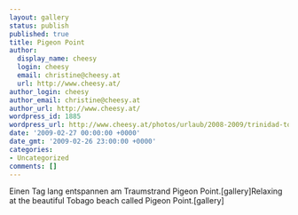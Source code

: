 ```yaml
---
layout: gallery
status: publish
published: true
title: Pigeon Point
author:
  display_name: cheesy
  login: cheesy
  email: christine@cheesy.at
  url: http://www.cheesy.at/
author_login: cheesy
author_email: christine@cheesy.at
author_url: http://www.cheesy.at/
wordpress_id: 1885
wordpress_url: http://www.cheesy.at/photos/urlaub/2008-2009/trinidad-tobago/pigeon-point/
date: '2009-02-27 00:00:00 +0000'
date_gmt: '2009-02-26 23:00:00 +0000'
categories:
- Uncategorized
comments: []
---
```

<!--:de-->Einen Tag lang entspannen am Traumstrand Pigeon Point.[gallery]<!--:--><!--:en-->Relaxing at the beautiful Tobago beach called Pigeon Point.[gallery]<!--:-->
